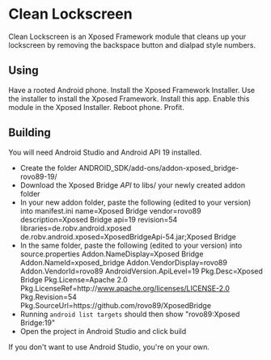 Clean Lockscreen
================

Clean Lockscreen is an Xposed Framework module that cleans up your lockscreen by removing the backspace button and dialpad style numbers.

Using
-----

Have a rooted Android phone. Install the Xposed Framework Installer. Use the installer to install the Xposed Framework. Install this app. Enable this module in the Xposed Installer. Reboot phone. Profit.

Building
--------

You will need Android Studio and Android API 19 installed.
* Create the folder ANDROID_SDK/add-ons/addon-xposed_bridge-rovo89-19/
* Download the Xposed Bridge *API* to libs/ your newly created addon folder
* In your new addon folder, paste the following (edited to your version) into manifest.ini
    name=Xposed Bridge
    vendor=rovo89
    description=Xposed Bridge
    api=19
    revision=54
    libraries=de.robv.android.xposed
    de.robv.android.xposed=XposedBridgeApi-54.jar;Xposed Bridge
* In the same folder, paste the following (edited to your version) into source.properties
    Addon.NameDisplay=Xposed Bridge
    Addon.NameId=xposed_bridge
    Addon.VendorDisplay=rovo89
    Addon.VendorId=rovo89
    AndroidVersion.ApiLevel=19
    Pkg.Desc=Xposed Bridge
    Pkg.License=Apache 2.0
    Pkg.LicenseRef=http\://www.apache.org/licenses/LICENSE-2.0
    Pkg.Revision=54
    Pkg.SourceUrl=https\://github.com/rovo89/XposedBridge
* Running `android list targets` should then show "rovo89:Xposed Bridge:19"
* Open the project in Android Studio and click build

If you don't want to use Android Studio, you're on your own.
